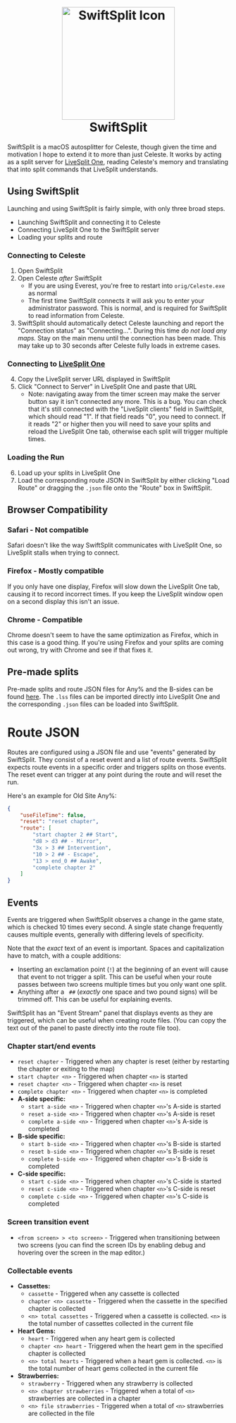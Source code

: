 <h1 align="center">
  <br>
    <img src="https://raw.github.com/thecodewarrior/SwiftSplit/master/Logo/Icon_512x512.png" title="SwiftSplit Icon" 
    width="256" height="256" alt="SwiftSplit Icon">
  <br>
  SwiftSplit
</h1>

SwiftSplit is a macOS autosplitter for Celeste, though given the time and motivation I hope to extend it to more than
just Celeste. It works by acting as a split server for [LiveSplit One](https://one.livesplit.org/), reading Celeste's
memory and translating that into split commands that LiveSplit understands.

## Using SwiftSplit

Launching and using SwiftSplit is fairly simple, with only three broad steps. 
- Launching SwiftSplit and connecting it to Celeste 
- Connecting LiveSplit One to the SwiftSplit server
- Loading your splits and route

### Connecting to Celeste
1. Open SwiftSplit
2. Open Celeste *after* SwiftSplit
   - If you are using Everest, you're free to restart into `orig/Celeste.exe` as normal
   - The first time SwiftSplit connects it will ask you to enter your administrator password. This is normal, and is 
     required for SwiftSplit to read information from Celeste.
3. SwiftSplit should automatically detect Celeste launching and report the "Connection status" as "Connecting…". During 
   this time *do not load any maps.* Stay on the main menu until the connection has been made. This may take up to 30 
   seconds after Celeste fully loads in extreme cases. 

### Connecting to [LiveSplit One](https://one.livesplit.org/)
4. Copy the LiveSplit server URL displayed in SwiftSplit
5. Click "Connect to Server" in LiveSplit One and paste that URL
   - Note: navigating away from the timer screen may make the server button say it isn't connected any more. This is a 
     bug. You can check that it's still connected with the "LiveSplit clients" field in SwiftSplit, which should read 
     "1". If that field reads "0", you need to connect. If it reads "2" or higher then you will need to save your splits 
     and reload the LiveSplit One tab, otherwise each split will trigger multiple times.

### Loading the Run
6. Load up your splits in LiveSplit One
7. Load the corresponding route JSON in SwiftSplit by either clicking "Load Route" or dragging the `.json` file onto the 
   "Route" box in SwiftSplit. 

## Browser Compatibility

### Safari - Not compatible
Safari doesn't like the way SwiftSplit communicates with LiveSplit One, so LiveSplit stalls when trying to connect.

### Firefox - Mostly compatible
If you only have one display, Firefox will slow down the LiveSplit One tab, causing it to record incorrect times.
If you keep the LiveSplit window open on a second display this isn't an issue.

### Chrome - Compatible
Chrome doesn't seem to have the same optimization as Firefox, which in this case is a good thing. If you're using 
Firefox and your splits are coming out wrong, try with Chrome and see if that fixes it.

## Pre-made splits
Pre-made splits and route JSON files for Any% and the B-sides can be found [here](https://github.com/thecodewarrior/SwiftSplit/tree/master/example).
The `.lss` files can be imported directly into LiveSplit One and the corresponding `.json` files can be loaded into SwiftSplit.

# Route JSON
Routes are configured using a JSON file and use "events" generated by SwiftSplit. They consist of a reset event and a 
list of route events. SwiftSplit expects route events in a specific order and triggers splits on those events. The reset
event can trigger at any point during the route and will reset the run. 

Here's an example for Old Site Any%:
```json
{
    "useFileTime": false,
    "reset": "reset chapter",
    "route": [
        "start chapter 2 ## Start",
        "d8 > d3 ## - Mirror",
        "3x > 3 ## Intervention",
        "10 > 2 ## - Escape",
        "13 > end_0 ## Awake",
        "complete chapter 2"
    ]
}
```

## Events
Events are triggered when SwiftSplit observes a change in the game state, which is checked 10 times every second. A 
single state change frequently causes multiple events, generally with differing levels of specificity. 

Note that the *exact* text of an event is important. Spaces and capitalization have to match, with a couple additions:
- Inserting an exclamation point (`!`) at the beginning of an event will cause that event to not trigger a split. This 
  can be useful when your route passes between two screens multiple times but you only want one split. 
- Anything after a ` ##` (*exactly* one space and two pound signs) will be trimmed off. This can be useful for 
  explaining events.

SwiftSplit has an "Event Stream" panel that displays events as they are triggered, which can be useful when creating 
route files. (You can copy the text out of the panel to paste directly into the route file too).

### Chapter start/end events
- `reset chapter` - Triggered when any chapter is reset (either by restarting the chapter or exiting to the map)
- `start chapter <n>` - Triggered when chapter `<n>` is started
- `reset chapter <n>` - Triggered when chapter `<n>` is reset
- `complete chapter <n>` - Triggered when chapter `<n>` is completed
- **A-side specific:**
  - `start a-side <n>` - Triggered when chapter `<n>`'s A-side is started
  - `reset a-side <n>` - Triggered when chapter `<n>`'s A-side is reset
  - `complete a-side <n>` - Triggered when chapter `<n>`'s A-side is completed
- **B-side specific:**
  - `start b-side <n>` - Triggered when chapter `<n>`'s B-side is started
  - `reset b-side <n>` - Triggered when chapter `<n>`'s B-side is reset
  - `complete b-side <n>` - Triggered when chapter `<n>`'s B-side is completed
- **C-side specific:**
  - `start c-side <n>` - Triggered when chapter `<n>`'s C-side is started
  - `reset c-side <n>` - Triggered when chapter `<n>`'s C-side is reset
  - `complete c-side <n>` - Triggered when chapter `<n>`'s C-side is completed

### Screen transition event
- `<from screen> > <to screen>` - Triggered when transitioning between two screens (you can find the screen IDs by
  enabling debug and hovering over the screen in the map editor.)

### Collectable events
- **Cassettes:**
  - `cassette` - Triggered when any cassette is collected
  - `chapter <n> cassette` - Triggered when the cassette in the specified chapter is collected
  - `<n> total cassettes` - Triggered when a cassette is collected. `<n>` is the total number of cassettes collected in
    the current file
- **Heart Gems:**
  - `heart` - Triggered when any heart gem is collected
  - `chapter <n> heart` - Triggered when the heart gem in the specified chapter is collected
  - `<n> total hearts` - Triggered when a heart gem is collected. `<n>` is the total number of heart gems collected in 
    the current file
- **Strawberries:**
  - `strawberry` - Triggered when any strawberry is collected
  - `<n> chapter strawberries` - Triggered when a total of `<n>` strawberries are collected in a chapter
  - `<n> file strawberries` - Triggered when a total of `<n>` strawberries are collected in the file

